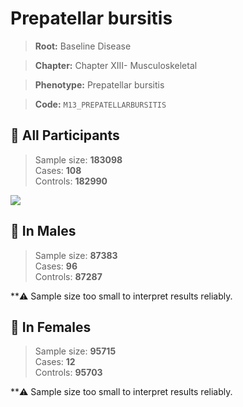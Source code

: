 # Prepatellar bursitis

> **Root:** Baseline Disease  

> **Chapter:** Chapter XIII- Musculoskeletal  

> **Phenotype:** Prepatellar bursitis  

> **Code:** `M13_PREPATELLARBURSITIS`

## 🧪 All Participants  
> Sample size: **183098**  
> Cases: **108**  
> Controls: **182990**
<img src="/Disease/Figures/ALL/Incidence/M13_PREPATELLARBURSITIS.png"/>
<CsvTable src="/Disease/Data/ALL/Incidence/COX_M13_PREPATELLARBURSITIS.csv" label="🔍 View full results" />

## 👨 In Males  
> Sample size: **87383**  
> Cases: **96**  
> Controls: **87287**

**⚠️ Sample size too small to interpret results reliably.


## 👩 In Females  
> Sample size: **95715**  
> Cases: **12**  
> Controls: **95703**

**⚠️ Sample size too small to interpret results reliably.

